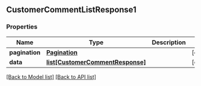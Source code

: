 ## CustomerCommentListResponse1

### Properties
Name | Type | Description | Notes
------------ | ------------- | ------------- | -------------
**pagination** | [**Pagination**](#Pagination) |  | [optional] 
**data** | [**list[CustomerCommentResponse]**](#CustomerCommentResponse) |  | [optional] 

[[Back to Model list]](#documentation-for-models) [[Back to API list]](#documentation-for-api-endpoints)


